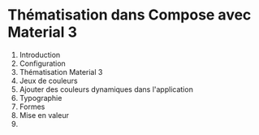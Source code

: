 # Thématisation dans Compose avec Material 3

1. Introduction
2. Configuration
3. Thématisation Material 3
4. Jeux de couleurs
5. Ajouter des couleurs dynamiques dans l'application
6. Typographie
7. Formes
8. Mise en valeur
9. 